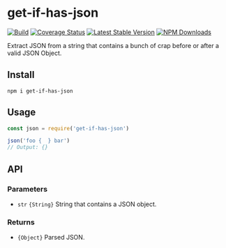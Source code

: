 # get-if-has-json

[![Build](https://github.com/de-ar/get-if-has-json/actions/workflows/build.yml/badge.svg?branch=main)](https://github.com/de-ar/get-if-has-json/actions/workflows/build.yml)
[![Coverage Status](https://coveralls.io/repos/github/de-ar/get-if-has-json/badge.svg?branch=main)](https://coveralls.io/github/de-ar/get-if-has-json?branch=main)
[![Latest Stable Version](https://img.shields.io/npm/v/get-if-has-json.svg)](https://www.npmjs.com/package/get-if-has-json)
[![NPM Downloads](https://img.shields.io/npm/dt/get-if-has-json.svg)](https://www.npmjs.com/package/get-if-has-json)

Extract JSON from a string that contains a bunch of crap before or after a valid JSON Object.

## Install

```
npm i get-if-has-json
```

## Usage

```js
const json = require('get-if-has-json')

json('foo {  } bar')
// Output: {}
```

## API

### Parameters

- `str` `{String}` String that contains a JSON object.

### Returns

- `{Object}` Parsed JSON.
